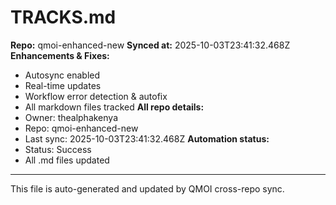 # TRACKS.md

**Repo:** qmoi-enhanced-new
**Synced at:** 2025-10-03T23:41:32.468Z
**Enhancements & Fixes:**
- Autosync enabled
- Real-time updates
- Workflow error detection & autofix
- All markdown files tracked
**All repo details:**
- Owner: thealphakenya
- Repo: qmoi-enhanced-new
- Last sync: 2025-10-03T23:41:32.468Z
**Automation status:**
- Status: Success
- All .md files updated
---
This file is auto-generated and updated by QMOI cross-repo sync.
